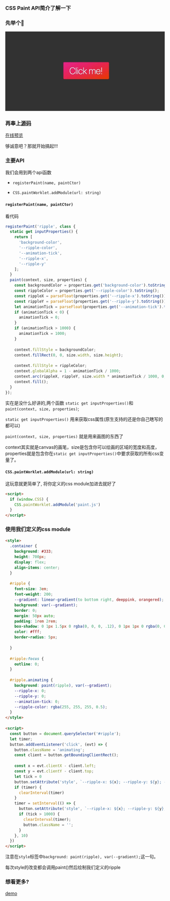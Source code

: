 ### CSS Paint API简介了解一下

### 先举个🌰

![预览效果](https://raw.githubusercontent.com/zheng-chuang/houdini/master/ripple/ripple.gif)

### 再奉上[源码](https://github.com/zheng-chuang/houdini/tree/master/ripple)

[在线预览](https://zheng-chuang.github.io/houdini/ripple/index.html)

够诚意吧？那就开始搞起!!!

### 主要API

我们会用到两个api函数

- `registerPaint(name, paintCtor)`


- `CSS.paintWorklet.addModule(url: string)`


#### `registerPaint(name, paintCtor)`


看代码

```js
registerPaint('ripple', class {
  static get inputProperties() {
    return [
      'background-color',
      '--ripple-color',
      '--animation-tick',
      '--ripple-x',
      '--ripple-y'
    ];
  }
  paint(context, size, properties) {
    const backgroundColor = properties.get('background-color').toString();
    const rippleColor = properties.get('--ripple-color').toString();
    const rippleX = parseFloat(properties.get('--ripple-x').toString());
    const rippleY = parseFloat(properties.get('--ripple-y').toString());
    let animationTick = parseFloat(properties.get('--animation-tick').toString());
    if (animationTick < 0) {
      animationTick = 0;
    }
    if (animationTick > 1000) {
      animationTick = 1000;
    }

    context.fillStyle = backgroundColor;
    context.fillRect(0, 0, size.width, size.height);

    context.fillStyle = rippleColor;
    context.globalAlpha = 1 - animationTick / 1000;
    context.arc(rippleX, rippleY, size.width * animationTick / 1000, 0, 2 * Math.PI);
    context.fill();
  }
});
```

实在是没什么好讲的,两个函数 `static get inputProperties()`和`paint(context, size, properties)`;

`static get inputProperties()` 用来获取css属性(原生支持的还是你自己瞎写的都可以)

`paint(context, size, properties)` 就是用来画图的东西了

context其实就是canvas的画笔，size是包含你可以绘画的区域的宽度和高度，properties就是包含你在`static get inputProperties()`中要求获取的所有css变量了。

#### `CSS.paintWorklet.addModule(url: string)`

这玩意就更简单了, 将你定义的css module加进去就好了

```html
<script>
  if (window.CSS) {
    CSS.paintWorklet.addModule('paint.js')
  }
</script>
```

### 使用我们定义的css module

```html
<style>
  .container {
    background: #333;
    height: 700px;
    display: flex;
    align-items: center;
  }

  #ripple {
    font-size: 3em;
    font-weight: 200;
    --gradient: linear-gradient(to bottom right, deeppink, orangered);
    background: var(--gradient);
    border: 0;
    margin: 50px auto;
    padding: 1rem 2rem;
    box-shadow: 0 1px 1.5px 0 rgba(0, 0, 0, .12), 0 1px 1px 0 rgba(0, 0, 0, .24);
    color: #fff;
    border-radius: 5px;
    
  }

  #ripple:focus {
    outline: 0;
  }

  #ripple.animating {
    background: paint(ripple), var(--gradient);
    --ripple-x: 0;
    --ripple-y: 0;
    --animation-tick: 0;
    --ripple-color: rgba(255, 255, 255, 0.5);
  }
</style>

<script>
  const button = document.querySelector('#ripple');
  let timer;
  button.addEventListener('click', (evt) => {
    button.className = 'animating';
    const client = button.getBoundingClientRect();

    const x = evt.clientX - client.left;
    const y = evt.clientY - client.top;
    let tick = 0
    button.setAttribute('style', `--ripple-x: ${x}; --ripple-y: ${y}; --animation-tick: ${tick}`);
    if (timer) {
      clearInterval(timer)
    }
    timer = setInterval(() => {
      button.setAttribute('style', `--ripple-x: ${x}; --ripple-y: ${y}; --animation-tick: ${tick+=10}`);
      if (tick > 1000) {
        clearInterval(timer);
        button.className = '';
      }
    }, 10)
  })
</script>

```

注意在`style`标签中`background: paint(ripple), var(--gradient);`这一句。

每次style的改变都会调用paint()然后绘制我们定义的ripple

### 想看更多?

[demo](https://css-houdini.rocks/)
